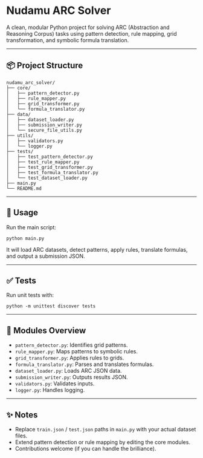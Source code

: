 # Nudamu ARC Solver

A clean, modular Python project for solving ARC (Abstraction and Reasoning Corpus) tasks using pattern detection, rule mapping, grid transformation, and symbolic formula translation.

---

## 📦 **Project Structure**

```
nudamu_arc_solver/
├── core/
│   ├── pattern_detector.py
│   ├── rule_mapper.py
│   ├── grid_transformer.py
│   └── formula_translator.py
├── data/
│   ├── dataset_loader.py
│   ├── submission_writer.py
│   └── secure_file_utils.py
├── utils/
│   ├── validators.py
│   └── logger.py
├── tests/
│   ├── test_pattern_detector.py
│   ├── test_rule_mapper.py
│   ├── test_grid_transformer.py
│   ├── test_formula_translator.py
│   └── test_dataset_loader.py
├── main.py
└── README.md
```

---

## 🚀 **Usage**

Run the main script:

```
python main.py
```

It will load ARC datasets, detect patterns, apply rules, translate formulas, and output a submission JSON.

---

## ✅ **Tests**

Run unit tests with:

```
python -m unittest discover tests
```

---

## 🧠 **Modules Overview**

- `pattern_detector.py`: Identifies grid patterns.
- `rule_mapper.py`: Maps patterns to symbolic rules.
- `grid_transformer.py`: Applies rules to grids.
- `formula_translator.py`: Parses and translates formulas.
- `dataset_loader.py`: Loads ARC JSON data.
- `submission_writer.py`: Outputs results JSON.
- `validators.py`: Validates inputs.
- `logger.py`: Handles logging.

---

## ✨ **Notes**

- Replace `train.json` / `test.json` paths in `main.py` with your actual dataset files.
- Extend pattern detection or rule mapping by editing the core modules.
- Contributions welcome (if you can handle the brilliance).

